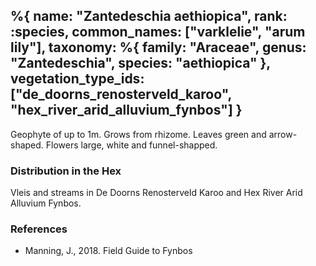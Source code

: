 %{
    name: "Zantedeschia aethiopica",
    rank: :species,
    common_names: ["varklelie", "arum lily"],
    taxonomy: %{
        family: "Araceae",
        genus: "Zantedeschia",
        species: "aethiopica"
    },
    vegetation_type_ids: ["de_doorns_renosterveld_karoo", "hex_river_arid_alluvium_fynbos"]
}
---

Geophyte of up to 1m. Grows from rhizome. Leaves green and arrow-shaped. Flowers large, white and funnel-shapped.

<!-- read more -->

### Distribution in the Hex

Vleis and streams in De Doorns Renosterveld Karoo and Hex River Arid Alluvium Fynbos.

### References

* Manning, J., 2018. Field Guide to Fynbos